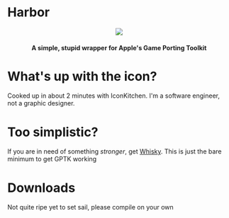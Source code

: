 # Harbor
<p align="center">
  <img src="https://raw.githubusercontent.com/ohaiibuzzle/Harbor/senpai/Harbor/Assets.xcassets/AppIcon.appiconset/AppIcon-256.png">
  <h4 align="center">A simple, stupid wrapper for Apple's Game Porting Toolkit</p>
</p>
  
# What's up with the icon?
Cooked up in about 2 minutes with IconKitchen. I'm a software engineer, not a graphic designer.

# Too simplistic?
If you are in need of something *stronger*, get [Whisky](https://github.com/IsaacMarovitz/Whisky). This is just the bare minimum to get GPTK working

# Downloads
Not quite ripe yet to set sail, please compile on your own
